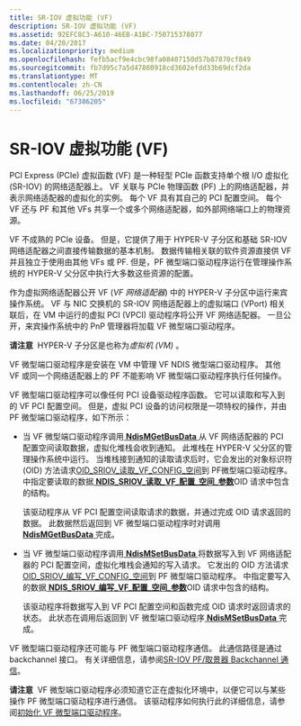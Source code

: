 ```yaml
---
title: SR-IOV 虚拟功能 (VF)
description: SR-IOV 虚拟功能 (VF)
ms.assetid: 92EFC8C3-A610-46EB-A1BC-750715378077
ms.date: 04/20/2017
ms.localizationpriority: medium
ms.openlocfilehash: fefb5acf9e4cbc98fa08407150d57b87870cf849
ms.sourcegitcommit: fb7d95c7a5d47860918cd3602efdd33b69dcf2da
ms.translationtype: MT
ms.contentlocale: zh-CN
ms.lasthandoff: 06/25/2019
ms.locfileid: "67386205"
---
```

# <a name="sr-iov-virtual-functions-vfs"></a>SR-IOV 虚拟功能 (VF)


PCI Express (PCIe) 虚拟函数 (VF) 是一种轻型 PCIe 函数支持单个根 I/O 虚拟化 (SR-IOV) 的网络适配器上。 VF 关联与 PCIe 物理函数 (PF) 上的网络适配器，并表示网络适配器的虚拟化的实例。 每个 VF 具有其自己的 PCI 配置空间。 每个 VF 还与 PF 和其他 VFs 共享一个或多个网络适配器，如外部网络端口上的物理资源。

VF 不成熟的 PCIe 设备。 但是，它提供了用于 HYPER-V 子分区和基础 SR-IOV 网络适配器之间直接传输数据的基本机制。 数据传输相关联的软件资源直接供 VF 并且独立于使用由其他 VFs 或 PF. 但是，PF 微型端口驱动程序运行在管理操作系统的 HYPER-V 父分区中执行大多数这些资源的配置。

作为虚拟网络适配器公开 VF (*VF 网络适配器*) 中的 HYPER-V 子分区中运行来宾操作系统。 VF 与 NIC 交换机的 SR-IOV 网络适配器上的虚拟端口 (VPort) 相关联后，在 VM 中运行的虚拟 PCI (VPCI) 驱动程序将公开 VF 网络适配器。 一旦公开，来宾操作系统中的 PnP 管理器将加载 VF 微型端口驱动程序。

**请注意**  HYPER-V 子分区是也称为*虚拟机 (VM)* 。

 

VF 微型端口驱动程序是安装在 VM 中管理 VF NDIS 微型端口驱动程序。 其他 VF 或同一个网络适配器上的 PF 不能影响 VF 微型端口驱动程序执行任何操作。

VF 微型端口驱动程序可以像任何 PCI 设备驱动程序函数。 它可以读取和写入到的 VF PCI 配置空间。 但是，虚拟 PCI 设备的访问权限是一项特权的操作，并由 PF 微型端口驱动程序，如下所示：

-   当 VF 微型端口驱动程序调用[ **NdisMGetBusData** ](https://docs.microsoft.com/windows-hardware/drivers/ddi/content/ndis/nf-ndis-ndismgetbusdata)从 VF 网络适配器的 PCI 配置空间读取数据，虚拟化堆栈会收到通知。 此堆栈在 HYPER-V 父分区的管理操作系统中运行。 当堆栈接到通知的读取请求后时，它会发出的对象标识符 (OID) 方法请求[OID\_SRIOV\_读取\_VF\_CONFIG\_空间](https://docs.microsoft.com/windows-hardware/drivers/network/oid-sriov-read-vf-config-space)到 PF微型端口驱动程序。 中指定要读取的数据[ **NDIS\_SRIOV\_读取\_VF\_配置\_空间\_参数**](https://docs.microsoft.com/windows-hardware/drivers/ddi/content/ntddndis/ns-ntddndis-_ndis_sriov_read_vf_config_space_parameters)OID 请求中包含的结构。

    该驱动程序从 VF PCI 配置空间读取请求的数据，并通过完成 OID 请求返回的数据。 此数据然后返回到 VF 微型端口驱动程序时对调用[ **NdisMGetBusData** ](https://docs.microsoft.com/windows-hardware/drivers/ddi/content/ndis/nf-ndis-ndismgetbusdata)完成。

-   当 VF 微型端口驱动程序调用[ **NdisMSetBusData** ](https://docs.microsoft.com/windows-hardware/drivers/ddi/content/ndis/nf-ndis-ndismsetbusdata)将数据写入到 VF 网络适配器的 PCI 配置空间，虚拟化堆栈会通知的写入请求。 它发出的 OID 方法请求[OID\_SRIOV\_编写\_VF\_CONFIG\_空间](https://docs.microsoft.com/windows-hardware/drivers/network/oid-sriov-write-vf-config-space)到 PF 微型端口驱动程序。 中指定要写入的数据[ **NDIS\_SRIOV\_编写\_VF\_配置\_空间\_参数**](https://docs.microsoft.com/windows-hardware/drivers/ddi/content/ntddndis/ns-ntddndis-_ndis_sriov_write_vf_config_space_parameters)OID 请求中包含的结构。

    该驱动程序将数据写入到 VF PCI 配置空间和函数完成 OID 请求时返回请求的状态。 此状态在调用后返回到 VF 微型端口驱动程序[ **NdisMSetBusData** ](https://docs.microsoft.com/windows-hardware/drivers/ddi/content/ndis/nf-ndis-ndismsetbusdata)完成。

VF 微型端口驱动程序还可能与 PF 微型端口驱动程序通信。 此通信路径是通过 backchannel 接口。 有关详细信息，请参阅[SR-IOV PF/取景器 Backchannel 通信](sr-iov-pf-vf-backchannel-communication.md)。

**请注意**  VF 微型端口驱动程序必须知道它正在虚拟化环境中，以便它可以与某些操作 PF 微型端口驱动程序进行通信。 该驱动程序如何执行此的详细信息，请参阅[初始化 VF 微型端口驱动程序](initializing-a-vf-miniport-driver.md)。

 

 

 






